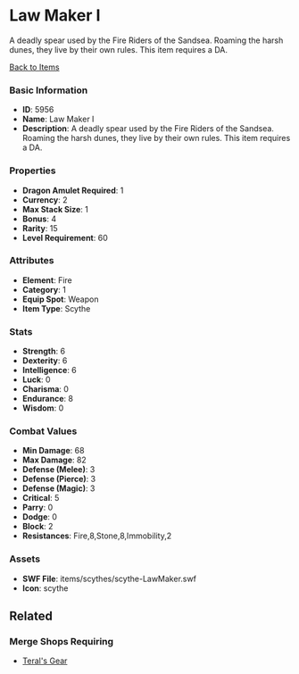 # Law Maker I

A deadly spear used by the Fire Riders of the Sandsea. Roaming the harsh dunes, they live by their own rules. This item requires a DA.

[Back to Items](../items.md)

### Basic Information

- **ID**: 5956
- **Name**: Law Maker I
- **Description**: A deadly spear used by the Fire Riders of the Sandsea. Roaming the harsh dunes, they live by their own rules. This item requires a DA.

### Properties

- **Dragon Amulet Required**: 1
- **Currency**: 2
- **Max Stack Size**: 1
- **Bonus**: 4
- **Rarity**: 15
- **Level Requirement**: 60

### Attributes

- **Element**: Fire
- **Category**: 1
- **Equip Spot**: Weapon
- **Item Type**: Scythe

### Stats

- **Strength**: 6
- **Dexterity**: 6
- **Intelligence**: 6
- **Luck**: 0
- **Charisma**: 0
- **Endurance**: 8
- **Wisdom**: 0

### Combat Values

- **Min Damage**: 68
- **Max Damage**: 82
- **Defense (Melee)**: 3
- **Defense (Pierce)**: 3
- **Defense (Magic)**: 3
- **Critical**: 5
- **Parry**: 0
- **Dodge**: 0
- **Block**: 2
- **Resistances**: Fire,8,Stone,8,Immobility,2

### Assets

- **SWF File**: items/scythes/scythe-LawMaker.swf
- **Icon**: scythe

## Related

### Merge Shops Requiring

- [Teral's Gear](../merge-shops/67-teral-s-gear.md)

